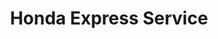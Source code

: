 ---
title: "Honda Express Service"
url: /piedra-parada/honda-express-service/
shop: reparación de automóviles
---